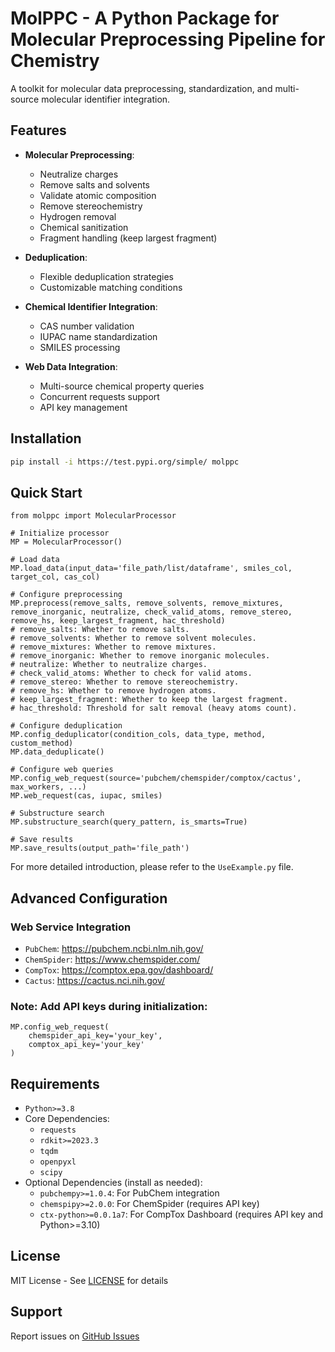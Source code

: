 # MolPPC - A Python Package for Molecular Preprocessing Pipeline for Chemistry

A toolkit for molecular data preprocessing, standardization, and multi-source molecular identifier integration.

## Features
- **Molecular Preprocessing**: 
  - Neutralize charges
  - Remove salts and solvents
  - Validate atomic composition
  - Remove stereochemistry
  - Hydrogen removal
  - Chemical sanitization
  - Fragment handling (keep largest fragment)
  
- **Deduplication**:
  - Flexible deduplication strategies
  - Customizable matching conditions
  
- **Chemical Identifier Integration**:
  - CAS number validation
  - IUPAC name standardization
  - SMILES processing
  
- **Web Data Integration**:
  - Multi-source chemical property queries
  - Concurrent requests support
  - API key management

## Installation
```bash
pip install -i https://test.pypi.org/simple/ molppc
```
## Quick Start
```{python}
from molppc import MolecularProcessor

# Initialize processor
MP = MolecularProcessor()

# Load data
MP.load_data(input_data='file_path/list/dataframe', smiles_col, target_col, cas_col)

# Configure preprocessing
MP.preprocess(remove_salts, remove_solvents, remove_mixtures, remove_inorganic, neutralize, check_valid_atoms, remove_stereo, remove_hs, keep_largest_fragment, hac_threshold)
# remove_salts: Whether to remove salts.
# remove_solvents: Whether to remove solvent molecules.
# remove_mixtures: Whether to remove mixtures.
# remove_inorganic: Whether to remove inorganic molecules.
# neutralize: Whether to neutralize charges.
# check_valid_atoms: Whether to check for valid atoms.
# remove_stereo: Whether to remove stereochemistry.
# remove_hs: Whether to remove hydrogen atoms.
# keep_largest_fragment: Whether to keep the largest fragment.
# hac_threshold: Threshold for salt removal (heavy atoms count).

# Configure deduplication
MP.config_deduplicator(condition_cols, data_type, method, custom_method)
MP.data_deduplicate()

# Configure web queries
MP.config_web_request(source='pubchem/chemspider/comptox/cactus', max_workers, ...)
MP.web_request(cas, iupac, smiles)

# Substructure search
MP.substructure_search(query_pattern, is_smarts=True)

# Save results
MP.save_results(output_path='file_path')
```
For more detailed introduction, please refer to the `UseExample.py` file.

## Advanced Configuration
### Web Service Integration
- `PubChem`: https://pubchem.ncbi.nlm.nih.gov/
- `ChemSpider`: https://www.chemspider.com/
- `CompTox`: https://comptox.epa.gov/dashboard/
- `Cactus`: https://cactus.nci.nih.gov/
### Note: Add API keys during initialization:
```{python}
MP.config_web_request(
    chemspider_api_key='your_key',
    comptox_api_key='your_key'
)
```
## Requirements
- `Python>=3.8`
- Core Dependencies:
  - `requests`
  - `rdkit>=2023.3`
  - `tqdm`
  - `openpyxl`
  - `scipy`
- Optional Dependencies (install as needed):
  - `pubchempy>=1.0.4`: For PubChem integration
  - `chemspipy>=2.0.0`: For ChemSpider (requires API key)
  - `ctx-python>=0.0.1a7`: For CompTox Dashboard (requires API key and Python>=3.10)

## License
MIT License - See [LICENSE](LICENSE) for details

## Support
Report issues on [GitHub Issues](https://github.com/Hya0FAD/MolPPC/issues)
